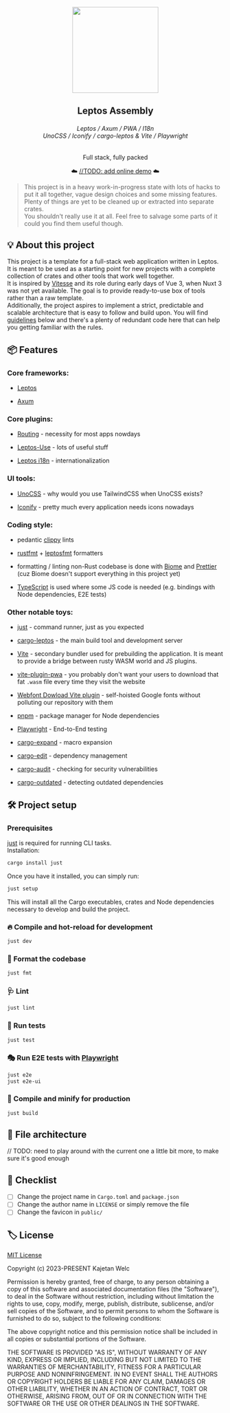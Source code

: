 <p align="center">
  <img src="https://api.iconify.design/simple-icons/leptos.svg?color=%23d74f3f" width="200"/>
</p>

<h2 align="center">
  Leptos Assembly
</h2>

<h6>
  <i>
    <div align="center">
      Leptos / Axum / PWA / I18n
    </div>
    <div align="center">
      UnoCSS / Iconify / cargo-leptos & Vite / Playwright
    </div>
  </i>
</h6>

<p align="center">
  Full stack, fully packed
</p>

<p align="center">
  ☁️ <a href="#">//TODO: add online demo</a> ☁️
</p>

> This project is in a heavy work-in-progress state with lots of hacks to put it all together, vague design choices and some missing features. Plenty of things are yet to be cleaned up or extracted into separate crates.\
> You shouldn't really use it at all. Feel free to salvage some parts of it could you find them useful though.

## 💡 About this project

This project is a template for a full-stack web application written in Leptos. It is meant to be used as a starting point for new projects with a complete collection of crates and other tools that work well together.\
It is inspired by [Vitesse](https://github.com/antfu/vitesse) and its role during early days of Vue 3, when Nuxt 3 was not yet available. The goal is to provide ready-to-use box of tools rather than a raw template.\
Additionally, the project aspires to implement a strict, predictable and scalable architecture that is easy to follow and build upon. You will find [guidelines](#-file-architecture) below and there's a plenty of redundant code here that can help you getting familiar with the rules.

## 📦 Features

### Core frameworks:

- [Leptos](https://leptos.dev/)

- [Axum](https://github.com/tokio-rs/axum)

### Core plugins:

- [Routing](https://leptos-rs.github.io/leptos/router/index.html) - necessity for most apps nowdays

- [Leptos-Use](https://leptos-use.rs/) - lots of useful stuff

- [Leptos i18n](https://github.com/Baptistemontan/leptos_i18n) - internationalization

### UI tools:

- [UnoCSS](https://github.com/unocss/unocss) - why would you use TailwindCSS when UnoCSS exists?

- [Iconify](https://icones.js.org/) - pretty much every application needs icons nowadays

### Coding style:

- pedantic [clippy](https://github.com/rust-lang/rust-clippy) lints

- [rustfmt](https://github.com/rust-lang/rustfmt) + [leptosfmt](https://github.com/bram209/leptosfmt) formatters

- formatting / linting non-Rust codebase is done with [Biome](https://biomejs.dev/) and [Prettier](https://prettier.io/) (cuz Biome doesn't support everything in this project yet)

- [TypeScript](https://www.typescriptlang.org/) is used where some JS code is needed (e.g. bindings with Node dependencies, E2E tests)

### Other notable toys:

- [just](https://github.com/casey/just) - command runner, just as you expected

- [cargo-leptos](https://github.com/leptos-rs/cargo-leptos) - the main build tool and development server

- [Vite](https://vitejs.dev/) - secondary bundler used for prebuilding the application. It is meant to provide a bridge between rusty WASM world and JS plugins.

- [vite-plugin-pwa](https://github.com/vite-pwa/vite-plugin-pwa) - you probably don't want your users to download that fat `.wasm` file every time they visit the website

- [Webfont Dowload Vite plugin](https://github.com/feat-agency/vite-plugin-webfont-dl) - self-hoisted Google fonts without polluting our repository with them

- [pnpm](https://pnpm.io/) - package manager for Node dependencies

- [Playwright](https://playwright.dev/) - End-to-End testing

- [cargo-expand](https://crates.io/crates/cargo-expand) - macro expansion

- [cargo-edit](https://crates.io/crates/cargo-edit) - dependency management

- [cargo-audit](https://crates.io/crates/cargo-audit) - checking for security vulnerabilities

- [cargo-outdated](https://crates.io/crates/cargo-outdated) - detecting outdated dependencies

## 🛠️ Project setup

### Prerequisites

[just](https://github.com/casey/just) is required for running CLI tasks.\
Installation:

```bash
cargo install just
```

Once you have it installed, you can simply run:

```bash
just setup
```

This will install all the Cargo executables, crates and Node dependencies necessary to develop and build the project.

### 🔥 Compile and hot-reload for development

```bash
just dev
```

### 🧹 Format the codebase

```bash
just fmt
```

### 🩺 Lint

```bash
just lint
```

### 🧪 Run tests

```bash
just test
```

### 🎭 Run E2E tests with [Playwright](https://playwright.dev/)

```bash
just e2e
just e2e-ui
```

### 🚀 Compile and minify for production

```bash
just build
```

## 🌱 File architecture

// TODO: need to play around with the current one a little bit more, to make sure it's good enough

## 🏁 Checklist

- [ ] Change the project name in `Cargo.toml` and `package.json`
- [ ] Change the author name in `LICENSE` or simply remove the file
- [ ] Change the favicon in `public/`

## 🏷️ License

[MIT License](https://opensource.org/licenses/MIT)

Copyright (c) 2023-PRESENT Kajetan Welc

Permission is hereby granted, free of charge, to any person obtaining a copy of this software and associated documentation files (the "Software"), to deal in the Software without restriction, including without limitation the rights to use, copy, modify, merge, publish, distribute, sublicense, and/or sell copies of the Software, and to permit persons to whom the Software is furnished to do so, subject to the following conditions:

The above copyright notice and this permission notice shall be included in all copies or substantial portions of the Software.

THE SOFTWARE IS PROVIDED "AS IS", WITHOUT WARRANTY OF ANY KIND, EXPRESS OR IMPLIED, INCLUDING BUT NOT LIMITED TO THE WARRANTIES OF MERCHANTABILITY, FITNESS FOR A PARTICULAR PURPOSE AND NONINFRINGEMENT. IN NO EVENT SHALL THE AUTHORS OR COPYRIGHT HOLDERS BE LIABLE FOR ANY CLAIM, DAMAGES OR OTHER LIABILITY, WHETHER IN AN ACTION OF CONTRACT, TORT OR OTHERWISE, ARISING FROM, OUT OF OR IN CONNECTION WITH THE SOFTWARE OR THE USE OR OTHER DEALINGS IN THE SOFTWARE.
